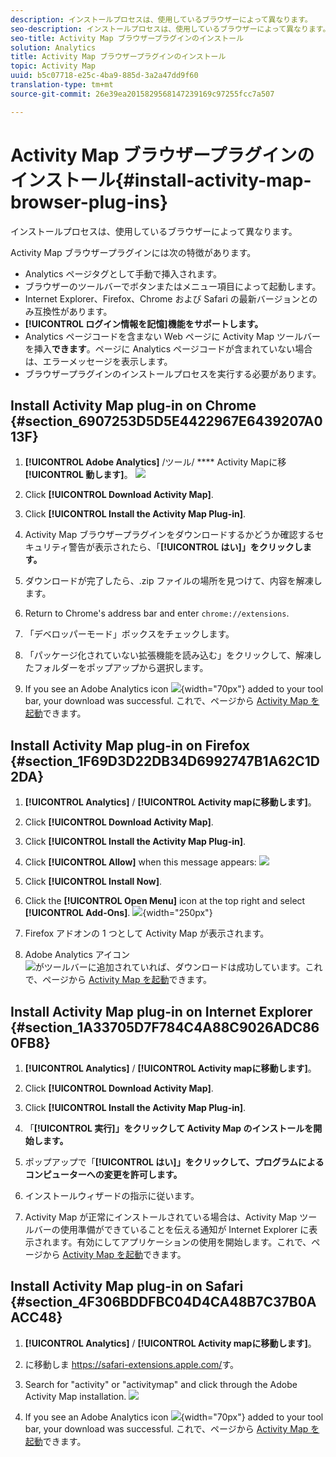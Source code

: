 ```yaml
---
description: インストールプロセスは、使用しているブラウザーによって異なります。
seo-description: インストールプロセスは、使用しているブラウザーによって異なります。
seo-title: Activity Map ブラウザープラグインのインストール
solution: Analytics
title: Activity Map ブラウザープラグインのインストール
topic: Activity Map
uuid: b5c07718-e25c-4ba9-885d-3a2a47dd9f60
translation-type: tm+mt
source-git-commit: 26e39ea2015829568147239169c97255fcc7a507

---
```



# Activity Map ブラウザープラグインのインストール{#install-activity-map-browser-plug-ins}

インストールプロセスは、使用しているブラウザーによって異なります。

Activity Map ブラウザープラグインには次の特徴があります。

* Analytics ページタグとして手動で挿入されます。
* ブラウザーのツールバーでボタンまたはメニュー項目によって起動します。
* Internet Explorer、Firefox、Chrome および Safari の最新バージョンとのみ互換性があります。
* **[!UICONTROL ログイン情報を記憶]機能をサポートします。**
* Analytics ページコードを含まない Web ページに Activity Map ツールバーを挿入&#x200B;**できます**。ページに Analytics ページコードが含まれていない場合は、エラーメッセージを表示します。
* ブラウザープラグインのインストールプロセスを実行する必要があります。

## Install Activity Map plug-in on Chrome {#section_6907253D5D5E4422967E6439207A013F}

1. **[!UICONTROL Adobe Analytics]** /ツール/ **** Activity Mapに移 **[!UICONTROL 動します]**。  ![](assets/install_am.png)

1. Click **[!UICONTROL Download Activity Map]**.
1. Click **[!UICONTROL Install the Activity Map Plug-in]**.
1. Activity Map ブラウザープラグインをダウンロードするかどうか確認するセキュリティ警告が表示されたら、「**[!UICONTROL はい]」をクリックします。**
1. ダウンロードが完了したら、.zip ファイルの場所を見つけて、内容を解凍します。
1. Return to Chrome's address bar and enter `chrome://extensions`.
1. 「デベロッパーモード」ボックスをチェックします。
1. 「パッケージ化されていない拡張機能を読み込む」をクリックして、解凍したフォルダーをポップアップから選択します。
1. If you see an Adobe Analytics icon  ![](assets/an_icon.png){width="70px"} added to your tool bar, your download was successful. これで、ページから [Activity Map を起動](/help/analyze/activity-map/activitymap-getting-started/activitymap-getting-started-users/activitymap-launch.md)できます。

## Install Activity Map plug-in on Firefox {#section_1F69D3D22DB34D6992747B1A62C1D2DA}

1. **[!UICONTROL Analytics]** / **[!UICONTROL Activity mapに移動します]**。

1. Click **[!UICONTROL Download Activity Map]**.
1. Click **[!UICONTROL Install the Activity Map Plug-in]**.
1. Click **[!UICONTROL Allow]** when this message appears: ![](assets/firefox_install2.png)

1. Click **[!UICONTROL Install Now]**.
1. Click the **[!UICONTROL Open Menu]** icon at the top right and select **[!UICONTROL Add-Ons]**. ![](assets/firefox_install3.png){width="250px"}

1. Firefox アドオンの 1 つとして Activity Map が表示されます。
1. Adobe Analytics アイコン ![ がツールバーに追加されていれば、ダウンロードは成功しています。](assets/an_icon.png)これで、ページから [Activity Map を起動](/help/analyze/activity-map/activitymap-getting-started/activitymap-getting-started-users/activitymap-launch.md)できます。

## Install Activity Map plug-in on Internet Explorer {#section_1A33705D7F784C4A88C9026ADC860FB8}

1. **[!UICONTROL Analytics]** / **[!UICONTROL Activity mapに移動します]**。

1. Click **[!UICONTROL Download Activity Map]**.
1. Click **[!UICONTROL Install the Activity Map Plug-in]**.
1. 「**[!UICONTROL 実行]」をクリックして Activity Map のインストールを開始します。**
1. ポップアップで「**[!UICONTROL はい]」をクリックして、プログラムによるコンピューターへの変更を許可します。**
1. インストールウィザードの指示に従います。
1. Activity Map が正常にインストールされている場合は、Activity Map ツールバーの使用準備ができていることを伝える通知が Internet Explorer に表示されます。有効にしてアプリケーションの使用を開始します。これで、ページから [Activity Map を起動](/help/analyze/activity-map/activitymap-getting-started/activitymap-getting-started-users/activitymap-launch.md)できます。

## Install Activity Map plug-in on Safari {#section_4F306BDDFBC04D4CA48B7C37B0AACC48}

1. **[!UICONTROL Analytics]** / **[!UICONTROL Activity mapに移動します]**。

1. に移動しま <https://safari-extensions.apple.com/>す。
1. Search for "activity" or "activitymap" and click through the Adobe Activity Map installation.  ![](assets/am-extension.png)
1. If you see an Adobe Analytics icon  ![](assets/an_icon.png){width="70px"} added to your tool bar, your download was successful. これで、ページから [Activity Map を起動](/help/analyze/activity-map/activitymap-getting-started/activitymap-getting-started-users/activitymap-launch.md)できます。